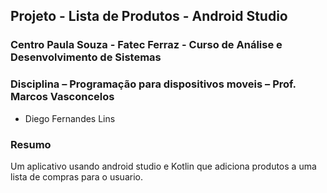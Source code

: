 ## Projeto - Lista de Produtos - Android Studio
### Centro Paula Souza - Fatec Ferraz - Curso de Análise e Desenvolvimento de Sistemas
### Disciplina – Programação para dispositivos moveis – Prof. Marcos Vasconcelos

- Diego Fernandes Lins

### Resumo
Um aplicativo usando android studio e Kotlin que adiciona produtos a uma lista de compras para o usuario.

